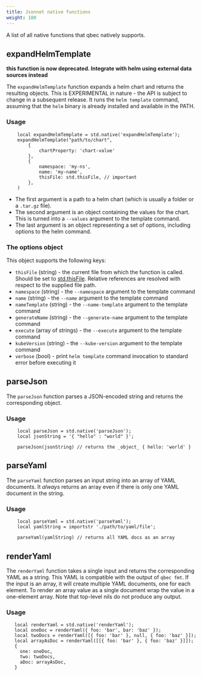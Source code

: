 ```yaml
---
title: Jsonnet native functions
weight: 180
---
```


A list of all native functions that qbec natively supports.

## expandHelmTemplate

**this function is now deprecated. Integrate with helm using external data sources instead**

The `expandHelmTemplate` function expands a helm chart and returns the resulting objects.
This is EXPERIMENTAL in nature - the API is subject to change in a subsequent release.
It runs the `helm template` command, assuming that the `helm` binary is already installed and
available in the PATH.

### Usage
```
    local expandHelmTemplate = std.native('expandHelmTemplate');
    expandHelmTemplate("path/to/chart", 
        { 
            chartProperty: 'chart-value'
        },
        {
            namespace: 'my-ns',
            name: 'my-name',
            thisFile: std.thisFile, // important
        },
    )
```

* The first argument is a path to a helm chart (which is usually a folder or a `.tar.gz` file).
* The second argument is an object containing the values for the chart. This is turned into a `--values` argument to the template command.
* The last argument is an object representing a set of options, including options to the helm command.

### The options object

This object supports the following keys:

* `thisFile` (string) - the current file from which the function is called. Should be set to [std.thisFile](https://jsonnet.org/ref/stdlib.html#thisFile). Relative references
   are resolved with respect to the supplied file path.
* `namespace` (string) - the `--namespace` argument to the template command
* `name` (string) - the `--name` argument to the template command
* `nameTemplate` (string) - the `--name-template` argument to the template command
* `generateName` (string) - the `--generate-name` argument to the template command
* `execute` (array of strings) - the `--execute` argument to the template command
* `kubeVersion` (string) - the `--kube-version` argument to the template command
* `verbose` (bool) - print `helm template` command invocation to standard error before executing it


## parseJson

The `parseJson` function parses a JSON-encoded string and returns the corresponding object.

### Usage
```
    local parseJson = std.native('parseJson');
    local jsonString = '{ "hello" : "world" }';
    
    parseJson(jsonString) // returns the _object_ { hello: 'world' }
```

## parseYaml

The `parseYaml` function parses an input string into an array of YAML documents. It _always_ returns an array
even if there is only one YAML document in the string.

### Usage
```
    local parseYaml = std.native('parseYaml');
    local yamlString = importstr './path/to/yaml/file';
    
    parseYaml(yamlString) // returns all YAML docs as an array
```

## renderYaml

The `renderYaml` function takes a single input and returns the corresponding YAML as a string. This YAML is compatible
with the output of `qbec fmt`. If the input is an array, it will create multiple YAML documents, one for each element.
To render an array value as a single document wrap the value in a one-element array. Note that top-level nils do not
produce any output.

### Usage
```
   local renderYaml = std.native('renderYaml');
   local oneDoc = renderYaml({ foo: 'bar', bar: 'baz' });
   local twoDocs = renderYaml([{ foo: 'bar' }, null, { foo: 'baz' }]);
   local arrayAsDoc = renderYaml([[{ foo: 'bar' }, { foo: 'baz' }]]);
   {
     one: oneDoc,
     two: twoDocs,
     aDoc: arrayAsDoc,
   }
```
